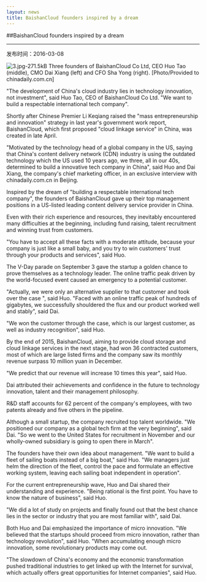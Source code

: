```yaml
---
layout: news
title: BaishanCloud founders inspired by a dream
---
```


##BaishanCloud founders inspired by a dream

---

发布时间：2016-03-08

![3.jpg-271.5kB][1]
Three founders of BaishanCloud Co Ltd, CEO Huo Tao (middle), CMO Dai Xiang (left) and CFO Sha Yong (right). [Photo/Provided to chinadaily.com.cn]
 
"The development of China's cloud industry lies in technology innovation, not investment", said Huo Tao, CEO of BaishanCloud Co Ltd. "We want to build a respectable international tech company".
 
Shortly after Chinese Premier Li Keqiang raised the "mass entrepreneurship and innovation" strategy in last year's government work report, BaishanCloud, which first proposed "cloud linkage service" in China, was created in late April.
 
"Motivated by the technology head of a global company in the US, saying that China's content delivery network (CDN) industry is using the outdated technology which the US used 10 years ago, we three, all in our 40s, determined to build a innovative tech company in China", said Huo and Dai Xiang, the company's chief marketing officer, in an exclusive interview with chinadaily.com.cn in Beijing.
 
Inspired by the dream of "building a respectable international tech company", the founders of BaishanCloud gave up their top management positions in a US-listed leading content delivery service provider in China.
 
Even with their rich experience and resources, they inevitably encountered many difficulties at the beginning, including fund raising, talent recruitment and winning trust from customers.
 
"You have to accept all these facts with a moderate attitude, because your company is just like a small baby, and you try to win customers' trust through your products and services", said Huo.
 
The V-Day parade on September 3 gave the startup a golden chance to prove themselves as a technology leader. The online traffic peak driven by the world-focused event caused an emergency to a potential customer.
 
"Actually, we were only an alternative supplier to that customer and took over the case ", said Huo. "Faced with an online traffic peak of hundreds of gigabytes, we successfully shouldered the flux and our product worked well and stably", said Dai.
 
"We won the customer through the case, which is our largest customer, as well as industry recognition", said Huo.
 
By the end of 2015, BaishanCloud, aiming to provide cloud storage and cloud linkage services in the next stage, had won 36 contracted customers, most of which are large listed firms and the company saw its monthly revenue surpass 10 million yuan in December.
 
"We predict that our revenue will increase 10 times this year", said Huo.
 
Dai attributed their achievements and confidence in the future to technology innovation, talent and their management philosophy.
 
R&D staff accounts for 62 percent of the company's employees, with two patents already and five others in the pipeline.
 
Although a small startup, the company recruited top talent worldwide. "We positioned our company as a global tech firm at the very beginning", said Dai. "So we went to the United States for recruitment in November and our wholly-owned subsidiary is going to open there in March".
 
The founders have their own idea about management. "We want to build a fleet of sailing boats instead of a big boat," said Huo. "We managers just helm the direction of the fleet, control the pace and formulate an effective working system, leaving each sailing boat independent in operation".
 
For the current entrepreneurship wave, Huo and Dai shared their understanding and experience. "Being rational is the first point. You have to know the nature of business", said Huo.
 
"We did a lot of study on projects and finally found out that the best chance lies in the sector or industry that you are most familiar with", said Dai.
 
Both Huo and Dai emphasized the importance of micro innovation. "We believed that the startups should proceed from micro innovation, rather than technology revolution", said Huo. "When accumulating enough micro innovation, some revolutionary products may come out.
 
"The slowdown of China's economy and the economic transformation pushed traditional industries to get linked up with the Internet for survival, which actually offers great opportunities for Internet companies", said Huo.


  [1]: http://static.zybuluo.com/bsc-jane/hem9ahlolkxuqz6axil3ga15/3.jpg